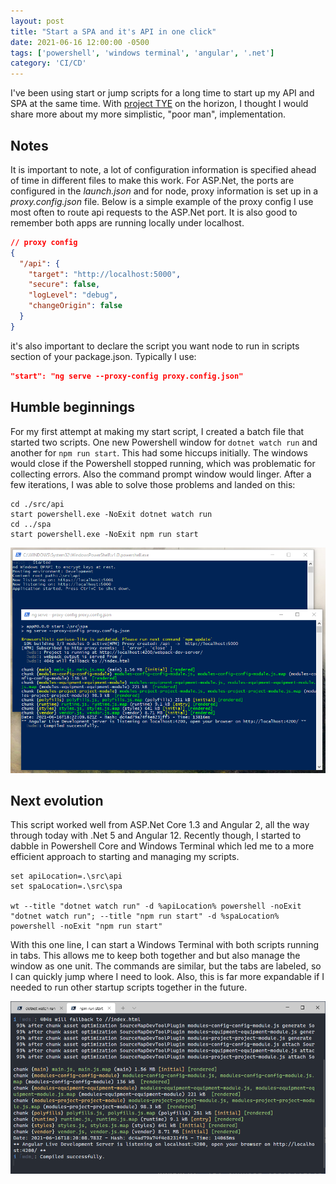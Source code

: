 ```yaml
---
layout: post
title: "Start a SPA and it's API in one click"
date: 2021-06-16 12:00:00 -0500
tags: ['powershell', 'windows terminal', 'angular', '.net']
category: 'CI/CD'
---
```


I've been using start or jump scripts for a long time to start up my API and SPA at the same time. With [project TYE](https://devblogs.microsoft.com/aspnet/introducing-project-tye/) on the horizon, I thought I would share more about my more simplistic, "poor man", implementation.

<!--more-->

## Notes

It is important to note, a lot of configuration information is specified ahead of time in different files to make this work. For ASP.Net, the ports are configured in the _launch.json_ and for node, proxy information is set up in a _proxy.config.json_ file. Below is a simple example of the proxy config I use most often to route api requests to the ASP.Net port. It is also good to remember both apps are running locally under localhost.

```json
// proxy config
{
  "/api": {
    "target": "http://localhost:5000",
    "secure": false,
    "logLevel": "debug",
    "changeOrigin": false
  }
}
```

it's also important to declare the script you want node to run in scripts section of your package.json. Typically I use:

```json
"start": "ng serve --proxy-config proxy.config.json"
```

## Humble beginnings

For my first attempt at making my start script, I created a batch file that started two scripts. One new Powershell window for `dotnet watch run` and another for `npm run start`. This had some hiccups initially. The windows would close if the Powershell stopped running, which was problematic for collecting errors. Also the command prompt window would linger. After a few iterations, I was able to solve those problems and landed on this:

```batch
cd ./src/api
start powershell.exe -NoExit dotnet watch run
cd ../spa
start powershell.exe -NoExit npm run start
```

![Original script result](/assets/img/autostart-api-spa-app-1.png)

## Next evolution

This script worked well from ASP.Net Core 1.3 and Angular 2, all the way through today with .Net 5 and Angular 12. Recently though, I started to dabble in Powershell Core and Windows Terminal which led me to a more efficient approach to starting and managing my scripts.

```batch
set apiLocation=.\src\api
set spaLocation=.\src\spa

wt --title "dotnet watch run" -d %apiLocation% powershell -noExit "dotnet watch run"; --title "npm run start" -d %spaLocation% powershell -noExit "npm run start"
```

With this one line, I can start a Windows Terminal with both scripts running in tabs. This allows me to keep both together and but also manage the window as one unit. The commands are similar, but the tabs are labeled, so I can quickly jump where I need to look. Also, this is far more expandable if I needed to run other startup scripts together in the future.

![New script result](/assets/img/autostart-api-spa-app-2.png)
